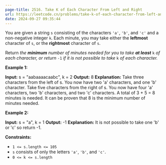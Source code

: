 ```yaml
---
page-title: 2516. Take K of Each Character From Left and Right
url: https://leetcode.cn/problems/take-k-of-each-character-from-left-and-right/description/?envType=daily-question&envId=2024-09-27
date: 2024-09-27 09:35:44
---
```

You are given a string `s` consisting of the characters `'a'`, `'b'`, and `'c'` and a non-negative integer `k`. Each minute, you may take either the **leftmost** character of `s`, or the **rightmost** character of `s`.

Return *the **minimum** number of minutes needed for you to take **at least*** `k` *of each character, or return* `-1` *if it is not possible to take* `k` *of each character.*

**Example 1:**

**Input:** s = "aabaaaacaabc", k = 2
**Output:** 8
**Explanation:** 
Take three characters from the left of s. You now have two 'a' characters, and one 'b' character.
Take five characters from the right of s. You now have four 'a' characters, two 'b' characters, and two 'c' characters.
A total of 3 + 5 = 8 minutes is needed.
It can be proven that 8 is the minimum number of minutes needed.

**Example 2:**

**Input:** s = "a", k = 1
**Output:** -1
**Explanation:** It is not possible to take one 'b' or 'c' so return -1.

**Constraints:**

-   `1 <= s.length <= 105`
-   `s` consists of only the letters `'a'`, `'b'`, and `'c'`.
-   `0 <= k <= s.length`